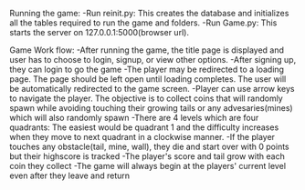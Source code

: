 Running the game:
-Run reinit.py: This creates the database and initializes all the tables required to run the game and folders.
-Run Game.py: This starts the server on 127.0.0.1:5000(browser url).

Game Work flow:
-After running the game, the title page is displayed and user has to choose to login, signup, or view other options.
-After signing up, they can login to go the game
-The player may be redirected to a loading page. The page should be left open until loading completes. The user will be automatically redirected to the game screen.
-Player can use arrow keys to navigate the player. The objective is to collect coins that will randomly spawn while avoiding touching their growing tails or any advesaries(mines) which will also randomly spawn
-There are 4 levels which are four quadrants: The easiest would be quadrant 1 and the difficulty increases when they move to next quadrant in a clockwise manner. 
-If the player touches any obstacle(tail, mine, wall), they die and start over with 0 points but their highscore is tracked
-The player's score and tail grow with each coin they collect
-The game will always begin at the players' current level even after they leave and return
